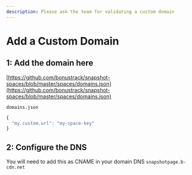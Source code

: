 ```yaml
---
description: Please ask the team for validating a custom domain
---
```


# Add a Custom Domain

## **1: Add the domain here**

[https://github.com/bonustrack/snapshot-spaces/blob/master/spaces/domains.json](https://github.com/bonustrack/snapshot-spaces/blob/master/spaces/domains.json)

`domains.json`

```javascript
{
  "my.custom.url": "my-space-key"
}
```

## **2: Configure the DNS**

You will need to add this as CNAME in your domain DNS `snapshotpage.b-cdn.net`

